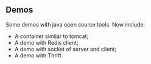 Demos
----------

Some demos with java open source tools. Now include:

- A container similar to tomcat;
- A demo with Redis client;
- A demo with socket of server and client;
- A demo with Thrift.